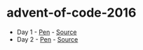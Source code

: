 # advent-of-code-2016

* Day 1 - [Pen](http://codepen.io/collinforrester/pen/XNEzrY?editors=0011#0) - [Source](./day1.ts)
* Day 2 - [Pen](http://codepen.io/collinforrester/pen/LbddLw?editors=0010#0) - [Source](./day2.ts)

